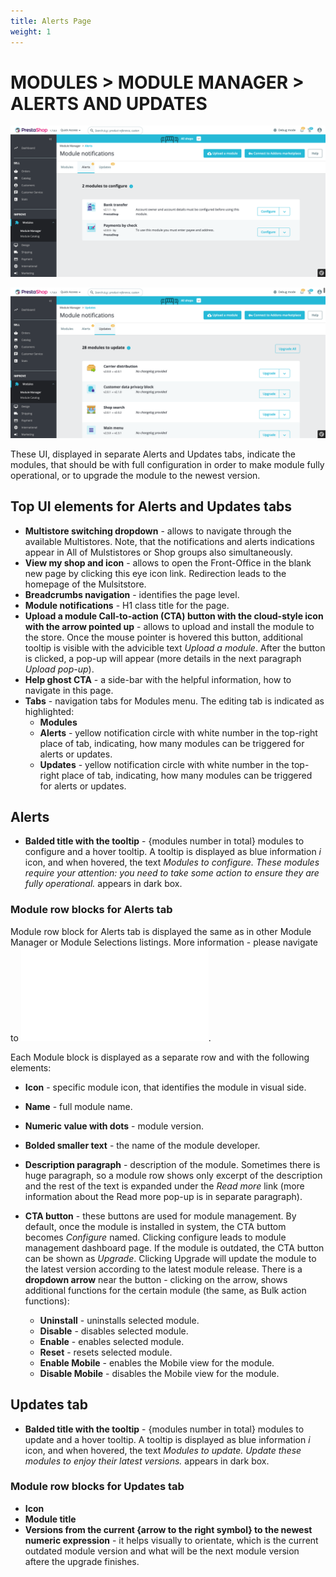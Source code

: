 ```yaml
---
title: Alerts Page
weight: 1
---
```

# MODULES > MODULE MANAGER > ALERTS AND UPDATES

![Alerts tab](static/img/alerts-listing.png)

![Updates tab](static/img/updates-listing.png)

These UI, displayed in separate Alerts and Updates tabs, indicate the modules, that should be with full configuration in order to make module fully operational, or to upgrade the module to the newest version.

## Top UI elements for Alerts and Updates tabs

- **Multistore switching dropdown** - allows to navigate through the available Multistores. Note, that the notifications and alerts indications appear in All of Mulstistores or Shop groups also simultaneously.
- **View my shop and icon** - allows to open the Front-Office in the blank new page by clicking this eye icon link. Redirection leads to the homepage of the Mulsitstore.
- **Breadcrumbs navigation** - identifies the page level.
- **Module notifications** - H1 class title for the page.
- **Upload a module Call-to-action (CTA) button with the cloud-style icon with the arrow pointed up** - allows to upload and install the module to the store. Once the mouse pointer is hovered this button, additional tooltip is visible with the advicible text _Upload a module_. After the button is clicked, a pop-up will appear (more details in the next paragraph _Upload pop-up_).
- **Help ghost CTA** - a side-bar with the helpful information, how to navigate in this page.
- **Tabs** - navigation tabs for Modules menu. The editing tab is indicated as highlighted:
  - **Modules**
  - **Alerts** - yellow notification circle with white number in the top-right place of tab, indicating, how many modules can be triggered for alerts or updates.
  - **Updates** - yellow notification circle with white number in the top-right place of tab, indicating, how many modules can be triggered for alerts or updates.

## Alerts 

- **Balded title with the tooltip** - {modules number in total} modules to configure and a hover tooltip. A tooltip is displayed as blue information _i_ icon, and when hovered, the text _Modules to configure. These modules require your attention: you need to take some action to ensure they are fully operational._ appears in dark box.

### Module row blocks for Alerts tab

Module row block for Alerts tab is displayed the same as in other Module Manager or Module Selections listings. More information - please navigate to ![Modules listing specification](/modules-listing.md).

Each Module block is displayed as a separate row and with the following elements:

- **Icon** - specific module icon, that identifies the module in visual side.
- **Name** - full module name.
- **Numeric value with dots** - module version.
- **Bolded smaller text** - the name of the module developer.
- **Description paragraph** - description of the module. Sometimes there is huge paragraph, so a module row shows only excerpt of the description and the rest of the text is expanded under the _Read more_ link (more information about the Read more pop-up is in separate paragraph).
- **CTA button** - these buttons are used for module management. By default, once the module is installed in system, the CTA buttom becomes _Configure_ named. Clicking configure leads to module management dashboard page. If the module is outdated, the CTA button can be shown as _Upgrade_. Clicking Upgrade will update the module to the latest version according to the latest module release. There is a **dropdown arrow** near the button - clicking on the arrow, shows additional functions for the certain module (the same, as Bulk action functions):

  - **Uninstall** - uninstalls selected module.
  - **Disable** - disables selected module.
  - **Enable** - enables selected module.
  - **Reset** - resets selected module.
  - **Enable Mobile** - enables the Mobile view for the module.
  - **Disable Mobile** - disables the Mobile view for the module.

## Updates tab

- **Balded title with the tooltip** - {modules number in total} modules to update and a hover tooltip. A tooltip is displayed as blue information _i_ icon, and when hovered, the text _Modules to update. Update these modules to enjoy their latest versions._ appears in dark box.

### Module row blocks for Updates tab

- **Icon**
- **Module title**
- **Versions from the current {arrow to the right symbol} to the newest numeric expression** - it helps visually to orientate, which is the current outdated module version and what will be the next module version aftere the upgrade finishes.
